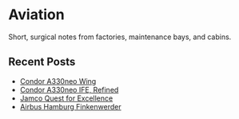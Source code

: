 # Aviation

Short, surgical notes from factories, maintenance bays, and cabins.

## Recent Posts
- [Condor A330neo Wing](a330neofra.md)
- [Condor A330neo IFE, Refined](condorife.md)
- [Jamco Quest for Excellence](jamco.md)
- [Airbus Hamburg Finkenwerder](airbushamburg.md)
